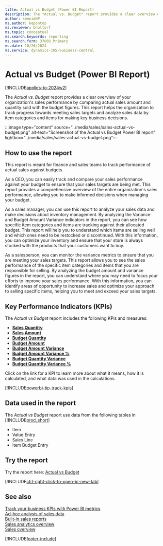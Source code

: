 ```yaml
---
title: Actual vs Budget (Power BI Report)
description: The *Actual vs. Budget* report provides a clear overview of your organization's sales performance by comparing actual sales amount and quantity sold with the budget figures.
author: kennieNP
ms.author: kepontop
ms.reviewer: bholtorf
ms.topic: conceptual
ms.search.keywords: reporting
ms.search.form: 37008_Primary
ms.date: 10/26/2024
ms.service: dynamics-365-business-central
---
```


# Actual vs Budget (Power BI Report)

[!INCLUDE[applies-to-2024w2](../includes/applies-to-2024w2.md)]

The *Actual vs. Budget* report provides a clear overview of your organization's sales performance by comparing actual sales amount and quantity sold with the budget figures. This report helps the organization to track progress towards meeting sales targets and analyze sales data by item categories and items for making key business decisions.

:::image type="content" source="../media/sales/sales-actual-vs-budget.png" alt-text="Screenshot of the Actual vs Budget Power BI report" lightbox="../media/sales/sales-actual-vs-budget.png":::


## How to use the report

This report is meant for finance and sales teams to track performance of actual sales against budgets.

As a CEO, you can easily track and compare your sales performance against your budget to ensure that your sales targets are being met. This report provides a comprehensive overview of the entire organization's sales performance, allowing you to make informed decisions when managing your budget.

As a sales manager, you can use this report to analyze your sales data and make decisions about inventory management. By analyzing the Variance and Budget Amount Variance indicators in the report, you can see how specific item categories and items are tracking against their allocated budget. This report will help you to understand which items are selling well and which ones need to be restocked or discontinued. With this information, you can optimize your inventory and ensure that your store is always stocked with the products that your customers want to buy.

As a salesperson, you can monitor the variance metrics to ensure that you are meeting your sales targets. This report allows you to see the sales performance of the specific item categories and items that you are responsible for selling. By analyzing the budget amount and variance figures in the report, you can understand where you may need to focus your efforts to improve your sales performance. With this information, you can identify areas of opportunity to increase sales and optimize your approach to selling specific items, helping you to meet and exceed your sales targets.

## Key Performance Indicators (KPIs)

The *Actual vs Budget* report includes the following KPIs and measures: 

- [**Sales Quantity**](sales-powerbi-sales-kpis.md#sales-quantity)  
- [**Sales Amount**](sales-powerbi-sales-kpis.md#sales-amount)  
- [**Budget Quantity**](sales-powerbi-sales-kpis.md#budget-quantity)  
- [**Budget Amount**](sales-powerbi-sales-kpis.md#budget-amount)  
- [**Budget Amount Variance**](sales-powerbi-sales-kpis.md#budget-amount-variance)  
- [**Budget Amount Variance %**](sales-powerbi-sales-kpis.md#budget-amount-variance-percent)  
- [**Budget Quantity Variance**](sales-powerbi-sales-kpis.md#budget-quantity-variance)  
- [**Budget Quantity Variance %**](sales-powerbi-sales-kpis.md#budget-quantity-variance-percent)  

Click on the link for a KPI to learn more about what it means, how it is calculated, and what data was used in the calculations. 

[!INCLUDE[powerbi-tip-track-kpis](../includes/powerbi-tip-track-kpis.md)]


## Data used in the report

The *Actual vs Budget* report use data from the following tables in [!INCLUDE[prod_short](../includes/prod_short.md)]

- Item
- Value Entry
- Sales Line
- Item Budget Entry

## Try the report

Try the report here: [Actual vs Budget](https://businesscentral.dynamics.com?page=37008)

[!INCLUDE[ctrl-right-click-to-open-in-new-tab](../includes/ctrl-right-click-to-open-in-new-tab.md)]

## See also

[Track your business KPIs with Power BI metrics](track-kpis-with-power-bi-metrics.md)   
[Ad-hoc analysis of sales data](ad-hoc-analysis-sales.md)   
[Built-in sales reports](sales-reports.md)   
[Sales analytics overview](sales-analytics-overview.md)  
[Sales overview](sales-manage-sales.md)  

[!INCLUDE[footer-include](includes/footer-banner.md)]
